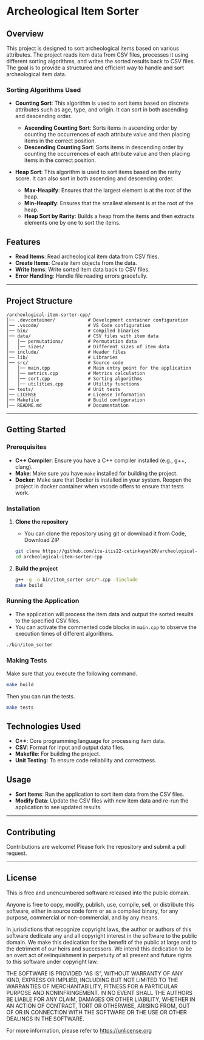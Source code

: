 

# Archeological Item Sorter

## Overview

This project is designed to sort archeological items based on various attributes. The project reads item data from CSV files, processes it using different sorting algorithms, and writes the sorted results back to CSV files. The goal is to provide a structured and efficient way to handle and sort archeological item data.

### Sorting Algorithms Used

- **Counting Sort**: This algorithm is used to sort items based on discrete attributes such as age, type, and origin. It can sort in both ascending and descending order.
  - **Ascending Counting Sort**: Sorts items in ascending order by counting the occurrences of each attribute value and then placing items in the correct position.
  - **Descending Counting Sort**: Sorts items in descending order by counting the occurrences of each attribute value and then placing items in the correct position.

- **Heap Sort**: This algorithm is used to sort items based on the rarity score. It can also sort in both ascending and descending order.
  - **Max-Heapify**: Ensures that the largest element is at the root of the heap.
  - **Min-Heapify**: Ensures that the smallest element is at the root of the heap.
  - **Heap Sort by Rarity**: Builds a heap from the items and then extracts elements one by one to sort the items.
## Features

- **Read Items**: Read archeological item data from CSV files.
- **Create Items**: Create item objects from the data.
- **Write Items**: Write sorted item data back to CSV files.
- **Error Handling**: Handle file reading errors gracefully.

---

## **Project Structure**

```
/archeological-item-sorter-cpp/
│── .devcontainer/            # Development container configuration
│── .vscode/                  # VS Code configuration
│── bin/                      # Compiled binaries
│── data/                     # CSV files with item data
│   │── permutations/         # Permutation data
│   │── sizes/                # Different sizes of item data
│── include/                  # Header files
│── lib/                      # Libraries
│── src/                      # Source code
│   │── main.cpp              # Main entry point for the application
│   │── metrics.cpp           # Metrics calculation
│   │── sort.cpp              # Sorting algorithms
│   │── utilities.cpp         # Utility functions
│── tests/                    # Unit tests
│── LICENSE                   # License information
│── Makefile                  # Build configuration
│── README.md                 # Documentation
```

---

## **Getting Started**

### **Prerequisites**

- **C++ Compiler**: Ensure you have a C++ compiler installed (e.g., g++, clang).
- **Make**: Make sure you have `make` installed for building the project.
- **Docker**: Make sure that Docker is installed in your system. Reopen the project in docker container when vscode offers to ensure that tests work. 

### **Installation**

1. **Clone the repository**
    - You can clone the repository using git or download it from Code, Download ZIP
    ```sh
    git clone https://github.com/itu-itis22-cetinkayah20/archeological-item-sorter-cpp.git
    cd archeological-item-sorter-cpp
    ```

2. **Build the project**
    ```sh
    g++ -g -o bin/item_sorter src/*.cpp -Iinclude
    make build
    ```

### **Running the Application**
- The application will process the item data and output the sorted results to the specified CSV files.
- You can activate the commented code blocks in `main.cpp` to observe the execution times of different algorithms.
```sh
./bin/item_sorter
```
### **Making Tests**
Make sure that you execute the following command. 
```sh
make build
```
Then you can run the tests. 
```sh
make tests
```

## **Technologies Used**

- **C++**: Core programming language for processing item data.
- **CSV**: Format for input and output data files.
- **Makefile**: For building the project.
- **Unit Testing**: To ensure code reliability and correctness.

## **Usage**

- **Sort Items**: Run the application to sort item data from the CSV files.
- **Modify Data**: Update the CSV files with new item data and re-run the application to see updated results.

---

## **Contributing**
Contributions are welcome! Please fork the repository and submit a pull request.

---

## **License**

This is free and unencumbered software released into the public domain.

Anyone is free to copy, modify, publish, use, compile, sell, or distribute this software, either in source code form or as a compiled binary, for any purpose, commercial or non-commercial, and by any means.

In jurisdictions that recognize copyright laws, the author or authors of this software dedicate any and all copyright interest in the software to the public domain. We make this dedication for the benefit of the public at large and to the detriment of our heirs and successors. We intend this dedication to be an overt act of relinquishment in perpetuity of all present and future rights to this software under copyright law.

THE SOFTWARE IS PROVIDED "AS IS", WITHOUT WARRANTY OF ANY KIND, EXPRESS OR IMPLIED, INCLUDING BUT NOT LIMITED TO THE WARRANTIES OF MERCHANTABILITY, FITNESS FOR A PARTICULAR PURPOSE AND NONINFRINGEMENT. IN NO EVENT SHALL THE AUTHORS BE LIABLE FOR ANY CLAIM, DAMAGES OR OTHER LIABILITY, WHETHER IN AN ACTION OF CONTRACT, TORT OR OTHERWISE, ARISING FROM, OUT OF OR IN CONNECTION WITH THE SOFTWARE OR THE USE OR OTHER DEALINGS IN THE SOFTWARE.

For more information, please refer to <https://unlicense.org>






